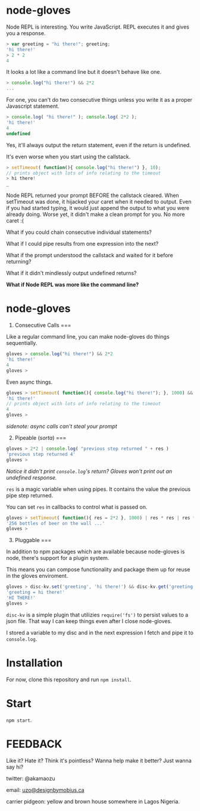 # node-gloves

Node REPL is interesting. You write JavaScript. REPL executes it and gives you a response.

```js
> var greeting = "hi there!"; greeting;
'hi there!'
> 2 * 2
4
```

It looks a lot like a command line but it doesn't behave like one.

```js
> console.log("hi there!") && 2*2
...
```

For one, you can't do two consecutive things unless you write it as a proper Javascript statement.

```js
> console.log( "hi there!" ); console.log( 2*2 );
'hi there!'
4
undefined
```

Yes, it'll always output the return statement, even if the return is undefined.

It's even worse when you start using the callstack.

```js
> setTimeout( function(){ console.log("hi there!") }, 10);
// prints object with lots of info relating to the timeout
> hi there!
_
```

Node REPL returned your prompt BEFORE the callstack cleared. When setTimeout was done, it hijacked your caret when it needed to output.
Even if you had started typing, it would just append the output to what you were already doing. Worse yet, it didn't make a clean prompt for you. No more caret :(

What if you could chain consecutive individual statements?

What if I could pipe results from one expression into the next?

What if the prompt understood the callstack and waited for it before returning?

What if it didn't mindlessly output undefined returns?

**What if Node REPL was more like the command line?**

# node-gloves

1. Consecutive Calls
===

Like a regular command line, you can make node-gloves do things sequentially.

```js
gloves > console.log("hi there!") && 2*2
'hi there!'
4
gloves > 
```

Even async things.

```js
gloves > setTimeout( function(){ console.log("hi there!"); }, 1000) && 2*2
'hi there!'
// prints object with lots of info relating to the timeout
4
gloves >
```

*sidenote: async calls can't steal your prompt*

2. Pipeable (*sorta*)
===

```js
gloves > 2*2 | console.log( "previous step returned " + res )
'previous step returned 4'
gloves >
```

*Notice it didn't print `console.log`'s return? Gloves won't print out an undefined response.*

`res` is a magic variable when using pipes. It contains the value the previous pipe step returned.

You can set `res` in callbacks to control what is passed on.

```js
gloves > setTimeout( function(){ res = 2*2 }, 1000) | res * res | res * res + ' bottles of beer on the wall ...'
'256 bottles of beer on the wall ...'
gloves >
```

3. Pluggable
===

In addition to npm packages which are available because node-gloves is node, there's support for a plugin system.

This means you can compose functionality and package them up for reuse in the gloves enviroment.

```js
gloves > disc-kv.set('greeting', 'hi there!') && disc-kv.get('greeting', function(v){ res = v }) | res.toUpperCase()
'greeting = hi there!'
'HI THERE!'
gloves >
```

`disc-kv` is a simple plugin that utilizies `require('fs')` to persist values to a json file. That way I can keep things even after I close node-gloves.

I stored a variable to my disc and in the next expression I fetch and pipe it to `console.log`.

# Installation

For now, clone this repository and run `npm install`.

# Start

`npm start`.

# FEEDBACK

Like it? Hate it? Think it's pointless? Wanna help make it better? Just wanna say hi?

twitter: @akamaozu

email: uzo@designbymobius.ca

carrier pidgeon: yellow and brown house somewhere in Lagos Nigeria.
